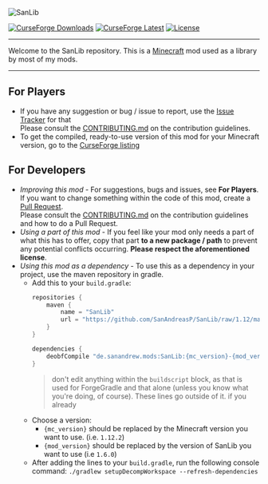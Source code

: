 ![SanLib](../logo_banner.png)

[![CurseForge Downloads](http://cf.way2muchnoise.eu/short_sanlib.svg)][sanlib]
[![CurseForge Latest](http://cf.way2muchnoise.eu/versions/sanlib_latest.svg)][sanlib]
[![License](https://img.shields.io/badge/License-BSD%203--Clause-blue.svg)](https://opensource.org/licenses/BSD-3-Clause)
***
Welcome to the SanLib repository. This is a [Minecraft](https://minecraft.net) mod used as a library by most of my mods.
***
## For Players
* If you have any suggestion or bug / issue to report, use the [Issue Tracker](https://github.com/SanAndreasP/SanLib/issues) for that  
  Please consult the [CONTRIBUTING.md](CONTRIBUTING.md) on the contribution guidelines.
* To get the compiled, ready-to-use version of this mod for your Minecraft version, go to the [CurseForge listing][sanlib]

## For Developers
* *Improving this mod* - For suggestions, bugs and issues, see **For Players**. If you want to change something within the code of this mod, create a [Pull Request](https://github.com/SanAndreasP/SanLib/pulls).  
  Please consult the [CONTRIBUTING.md](CONTRIBUTING.md) on the contribution guidelines and how to do a Pull Request.
* *Using a part of this mod* - If you feel like your mod only needs a part of what this has to offer, copy that part **to a new package / path** to prevent any potential conflicts occurring. **Please respect the aforementioned license**.
* *Using this mod as a dependency* - To use this as a dependency in your project, use the maven repository in gradle.
  * Add this to your `build.gradle`:
    ```groovy
    repositories {
        maven {
            name = "SanLib"
            url = "https://github.com/SanAndreasP/SanLib/raw/1.12/maven/"
        }
    }
    
    dependencies {
        deobfCompile "de.sanandrew.mods:SanLib:{mc_version}-{mod_version}"
    }
    ```
    > don't edit anything within the `buildscript` block, as that is used for ForgeGradle and that alone (unless you know what you're doing, of course). These lines go outside of it.
    > if you already
  * Choose a version:
    * `{mc_version}` should be replaced by the Minecraft version you want to use. (i.e. `1.12.2`)
    * `{mod_version}` should be replaced by the version of SanLib you want to use (i.e `1.6.0`)
  * After adding the lines to your `build.gradle`, run the following console command: `./gradlew setupDecompWorkspace --refresh-dependencies`
    
[sanlib]: https://www.curseforge.com/minecraft/mc-mods/sanlib
